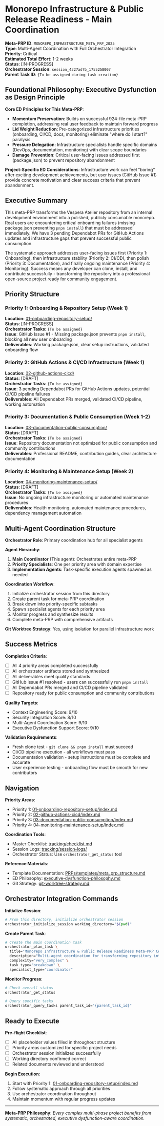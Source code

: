 # Monorepo Infrastructure & Public Release Readiness - Main Coordination

**Meta-PRP ID**: `MONOREPO_INFRASTRUCTURE_META_PRP_2025`  
**Type**: Multi-Agent Coordination with Full Orchestrator Integration  
**Priority**: Critical  
**Estimated Total Effort**: 1-2 weeks  
**Status**: [IN-PROGRESS]  
**Orchestrator Session**: `session_4327ad7b_1755258007`  
**Parent Task ID**: `{To be assigned during task creation}`

## Foundational Philosophy: Executive Dysfunction as Design Principle

**Core ED Principles for This Meta-PRP**:

- **Momentum Preservation**: Builds on successful 924-file meta-PRP completion, addressing real user feedback to maintain forward progress
- **Lid Weight Reduction**: Pre-categorized infrastructure priorities (onboarding, CI/CD, docs, monitoring) eliminate "where do I start?" paralysis
- **Pressure Delegation**: Infrastructure specialists handle specific domains (DevOps, documentation, monitoring) with clear scope boundaries
- **Damage Prevention**: Critical user-facing issues addressed first (package.json) to prevent repository abandonment

**Project-Specific ED Considerations**:
Infrastructure work can feel "boring" after exciting development achievements, but user issues (GitHub Issue #1) provide concrete motivation and clear success criteria that prevent abandonment.

## Executive Summary

This meta-PRP transforms the Vespera Atelier repository from an internal development environment into a polished, publicly consumable monorepo. Real users are encountering critical onboarding failures (missing package.json preventing `pnpm install`) that must be addressed immediately. We have 3 pending Dependabot PRs for GitHub Actions updates and infrastructure gaps that prevent successful public consumption.

The systematic approach addresses user-facing issues first (Priority 1: Onboarding), then infrastructure stability (Priority 2: CI/CD), then polish (Priority 3: Documentation), and finally ongoing maintenance (Priority 4: Monitoring). Success means any developer can clone, install, and contribute successfully - transforming the repository into a professional open-source project ready for community engagement.

## Priority Structure

### Priority 1: Onboarding & Repository Setup (Week 1)
**Location**: [01-onboarding-repository-setup/](../01-onboarding-repository-setup/index.md)  
**Status**: [IN-PROGRESS]  
**Orchestrator Tasks**: `{To be assigned}`  
**Issue**: GitHub Issue #1 - Missing package.json prevents `pnpm install`, blocking all new user onboarding  
**Deliverables**: Working package.json, clear setup instructions, validated onboarding flow

### Priority 2: GitHub Actions & CI/CD Infrastructure (Week 1)
**Location**: [02-github-actions-cicd/](../02-github-actions-cicd/index.md)  
**Status**: [DRAFT]  
**Orchestrator Tasks**: `{To be assigned}`  
**Issue**: 3 pending Dependabot PRs for GitHub Actions updates, potential CI/CD pipeline failures  
**Deliverables**: All Dependabot PRs merged, validated CI/CD pipeline, working automation

### Priority 3: Documentation & Public Consumption (Week 1-2)
**Location**: [03-documentation-public-consumption/](../03-documentation-public-consumption/index.md)  
**Status**: [DRAFT]  
**Orchestrator Tasks**: `{To be assigned}`  
**Issue**: Repository documentation not optimized for public consumption and community contributions  
**Deliverables**: Professional README, contribution guides, clear architecture documentation

### Priority 4: Monitoring & Maintenance Setup (Week 2)
**Location**: [04-monitoring-maintenance-setup/](../04-monitoring-maintenance-setup/index.md)  
**Status**: [DRAFT]  
**Orchestrator Tasks**: `{To be assigned}`  
**Issue**: No ongoing infrastructure monitoring or automated maintenance procedures  
**Deliverables**: Health monitoring, automated maintenance procedures, dependency management automation

## Multi-Agent Coordination Structure

**Orchestrator Role**: Primary coordination hub for all specialist agents

**Agent Hierarchy**:
1. **Main Coordinator** (This agent): Orchestrates entire meta-PRP
2. **Priority Specialists**: One per priority area with domain expertise
3. **Implementation Agents**: Task-specific execution agents spawned as needed

**Coordination Workflow**:
1. Initialize orchestrator session from this directory
2. Create parent task for meta-PRP coordination
3. Break down into priority-specific subtasks
4. Spawn specialist agents for each priority area
5. Monitor progress and synthesize results
6. Complete meta-PRP with comprehensive artifacts

**Git Worktree Strategy**: Yes, using isolation for parallel infrastructure work

## Success Metrics

**Completion Criteria**:
- [ ] All 4 priority areas completed successfully
- [ ] All orchestrator artifacts stored and synthesized
- [ ] All deliverables meet quality standards
- [ ] GitHub Issue #1 resolved - users can successfully run `pnpm install`
- [ ] All Dependabot PRs merged and CI/CD pipeline validated
- [ ] Repository ready for public consumption and community contributions

**Quality Targets**:
- Context Engineering Score: 9/10
- Security Integration Score: 8/10  
- Multi-Agent Coordination Score: 9/10
- Executive Dysfunction Support Score: 9/10

**Validation Requirements**:
- Fresh clone test - `git clone && pnpm install` must succeed
- CI/CD pipeline execution - all workflows must pass
- Documentation validation - setup instructions must be complete and accurate
- User experience testing - onboarding flow must be smooth for new contributors

## Navigation

**Priority Areas**:
- Priority 1: [01-onboarding-repository-setup/index.md](../01-onboarding-repository-setup/index.md)
- Priority 2: [02-github-actions-cicd/index.md](../02-github-actions-cicd/index.md)
- Priority 3: [03-documentation-public-consumption/index.md](../03-documentation-public-consumption/index.md)
- Priority 4: [04-monitoring-maintenance-setup/index.md](../04-monitoring-maintenance-setup/index.md)

**Coordination Tools**:
- Master Checklist: [tracking/checklist.md](tracking/checklist.md)
- Session Logs: [tracking/session-logs/](tracking/session-logs/)
- Orchestrator Status: Use `orchestrator_get_status` tool

**Reference Materials**:
- Template Documentation: [PRPs/templates/meta_prp_structure.md](../../templates/meta_prp_structure.md)
- ED Philosophy: [executive-dysfunction-philosophy.md](../executive-dysfunction-philosophy.md)
- Git Strategy: [git-worktree-strategy.md](../git-worktree-strategy.md)

## Orchestrator Integration Commands

**Initialize Session**:
```bash
# From this directory, initialize orchestrator session
orchestrator_initialize_session working_directory="$(pwd)"
```

**Create Parent Task**:
```bash
# Create the main coordination task
orchestrator_plan_task \
  title="Monorepo Infrastructure & Public Release Readiness Meta-PRP Coordination" \
  description="Multi-agent coordination for transforming repository into publicly consumable monorepo" \
  complexity="very_complex" \
  task_type="breakdown" \
  specialist_type="coordinator"
```

**Monitor Progress**:
```bash
# Check overall status
orchestrator_get_status

# Query specific tasks
orchestrator_query_tasks parent_task_id="{parent_task_id}"
```

## Ready to Execute

**Pre-flight Checklist**:
- [ ] All placeholder values filled in throughout structure
- [ ] Priority areas customized for specific project needs  
- [ ] Orchestrator session initialized successfully
- [ ] Working directory confirmed correct
- [ ] Related documents reviewed and understood

**Begin Execution**:
1. Start with Priority 1: [01-onboarding-repository-setup/index.md](../01-onboarding-repository-setup/index.md)
2. Follow systematic approach through all priorities
3. Use orchestrator coordination throughout
4. Maintain momentum with regular progress updates

---

**Meta-PRP Philosophy**: *Every complex multi-phase project benefits from systematic, orchestrated, executive dysfunction-aware coordination.*